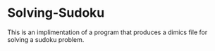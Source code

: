 # Solving-Sudoku
This is an implimentation of a program that produces a dimics file for solving a sudoku problem.
